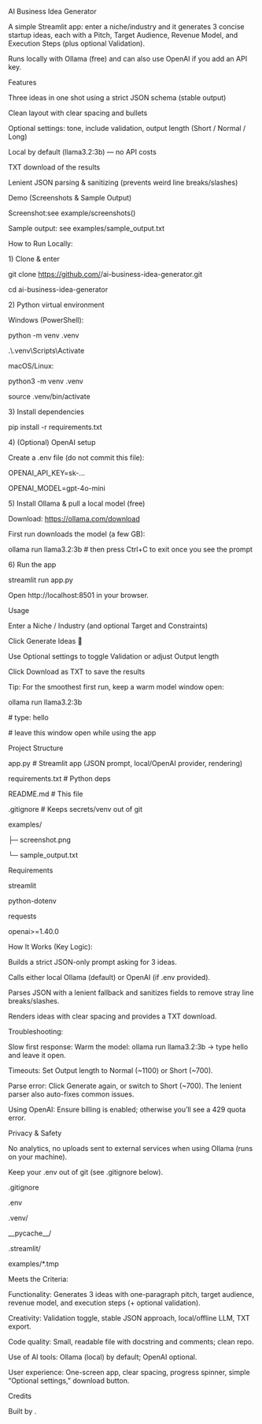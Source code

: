 AI Business Idea Generator

A simple Streamlit app: enter a niche/industry and it generates 3 concise startup ideas, each with a Pitch, Target Audience, Revenue Model, and Execution Steps (plus optional Validation).

Runs locally with Ollama (free) and can also use OpenAI if you add an API key.



Features

Three ideas in one shot using a strict JSON schema (stable output)



Clean layout with clear spacing and bullets



Optional settings: tone, include validation, output length (Short / Normal / Long)



Local by default (llama3.2:3b) — no API costs



TXT download of the results



Lenient JSON parsing \& sanitizing (prevents weird line breaks/slashes)



Demo (Screenshots \& Sample Output)

Screenshot:see example/screenshots()



Sample output: see examples/sample\_output.txt



How to Run Locally:



1\) Clone \& enter

git clone https://github.com/<Damilola-Dhikrah>/ai-business-idea-generator.git

cd ai-business-idea-generator



2\) Python virtual environment

Windows (PowerShell):

python -m venv .venv

.\\.venv\\Scripts\\Activate

macOS/Linux:

python3 -m venv .venv

source .venv/bin/activate

3\) Install dependencies

pip install -r requirements.txt

4\) (Optional) OpenAI setup

Create a .env file (do not commit this file):

OPENAI\_API\_KEY=sk-...

OPENAI\_MODEL=gpt-4o-mini

5\) Install Ollama \& pull a local model (free)

Download: https://ollama.com/download



First run downloads the model (a few GB):

ollama run llama3.2:3b     # then press Ctrl+C to exit once you see the prompt



6\) Run the app


streamlit run app.py

Open http://localhost:8501 in your browser.



Usage

Enter a Niche / Industry (and optional Target and Constraints)



Click Generate Ideas 🚀



Use Optional settings to toggle Validation or adjust Output length



Click Download as TXT to save the results



Tip: For the smoothest first run, keep a warm model window open:


ollama run llama3.2:3b

\# type: hello

\# leave this window open while using the app

Project Structure

app.py            # Streamlit app (JSON prompt, local/OpenAI provider, rendering)

requirements.txt  # Python deps

README.md         # This file

.gitignore        # Keeps secrets/venv out of git

examples/

├─ screenshot.png

 └─ sample\_output.txt

Requirements

streamlit

python-dotenv

requests

openai>=1.40.0





How It Works (Key Logic):



Builds a strict JSON-only prompt asking for 3 ideas.



Calls either local Ollama (default) or OpenAI (if .env provided).



Parses JSON with a lenient fallback and sanitizes fields to remove stray line breaks/slashes.



Renders ideas with clear spacing and provides a TXT download.



Troubleshooting:

Slow first response: Warm the model: ollama run llama3.2:3b → type hello and leave it open.



Timeouts: Set Output length to Normal (~1100) or Short (~700).



Parse error: Click Generate again, or switch to Short (~700). The lenient parser also auto-fixes common issues.



Using OpenAI: Ensure billing is enabled; otherwise you’ll see a 429 quota error.



Privacy \& Safety

No analytics, no uploads sent to external services when using Ollama (runs on your machine).



Keep your .env out of git (see .gitignore below).



.gitignore

.env

.venv/

\_\_pycache\_\_/

.streamlit/

examples/\*.tmp



Meets the Criteria:



Functionality: Generates 3 ideas with one-paragraph pitch, target audience, revenue model, and execution steps (+ optional validation).



Creativity: Validation toggle, stable JSON approach, local/offline LLM, TXT export.



Code quality: Small, readable file with docstring and comments; clean repo.



Use of AI tools: Ollama (local) by default; OpenAI optional.



User experience: One-screen app, clear spacing, progress spinner, simple “Optional settings,” download button.





Credits

Built by <Sikirat Mustapha>.

